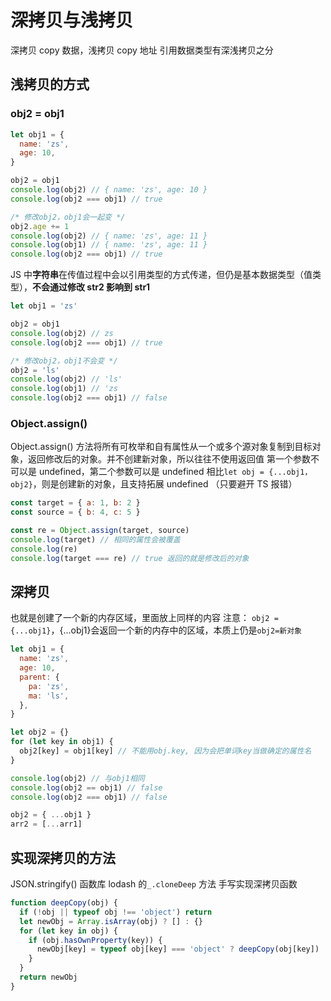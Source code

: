 # 深拷贝与浅拷贝

深拷贝 copy 数据，浅拷贝 copy 地址
引用数据类型有深浅拷贝之分

## 浅拷贝的方式

### obj2 = obj1

```js
let obj1 = {
  name: 'zs',
  age: 10,
}

obj2 = obj1
console.log(obj2) // { name: 'zs', age: 10 }
console.log(obj2 === obj1) // true

/* 修改obj2，obj1会一起变 */
obj2.age += 1
console.log(obj2) // { name: 'zs', age: 11 }
console.log(obj1) // { name: 'zs', age: 11 }
console.log(obj2 === obj1) // true
```

JS 中**字符串**在传值过程中会以引用类型的方式传递，但仍是基本数据类型（值类型），**不会通过修改 str2 影响到 str1**

```js
let obj1 = 'zs'

obj2 = obj1
console.log(obj2) // zs
console.log(obj2 === obj1) // true

/* 修改obj2，obj1不会变 */
obj2 = 'ls'
console.log(obj2) // 'ls'
console.log(obj1) // 'zs
console.log(obj2 === obj1) // false
```

### Object.assign()

Object.assign() 方法将所有可枚举和自有属性从一个或多个源对象复制到目标对象，返回修改后的对象。并不创建新对象，所以往往不使用返回值
第一个参数不可以是 undefined，第二个参数可以是 undefined
相比`let obj = {...obj1，obj2}`，则是创建新的对象，且支持拓展 undefined （只要避开 TS 报错）

```js
const target = { a: 1, b: 2 }
const source = { b: 4, c: 5 }

const re = Object.assign(target, source)
console.log(target) // 相同的属性会被覆盖
console.log(re)
console.log(target === re) // true 返回的就是修改后的对象
```

## 深拷贝

也就是创建了一个新的内存区域，里面放上同样的内容
注意： `obj2 = {...obj1}`，{...obj1}会返回一个新的内存中的区域，本质上仍是`obj2=新对象`

```js
let obj1 = {
  name: 'zs',
  age: 10,
  parent: {
    pa: 'zs',
    ma: 'ls',
  },
}

let obj2 = {}
for (let key in obj1) {
  obj2[key] = obj1[key] // 不能用obj.key, 因为会把单词key当做确定的属性名
}

console.log(obj2) // 与obj1相同
console.log(obj2 == obj1) // false
console.log(obj2 === obj1) // false
```

```js
obj2 = { ...obj1 }
arr2 = [...arr1]
```

## 实现深拷贝的方法

JSON.stringify()
函数库 lodash 的`_.cloneDeep` 方法
手写实现深拷贝函数

```js
function deepCopy(obj) {
  if (!obj || typeof obj !== 'object') return
  let newObj = Array.isArray(obj) ? [] : {}
  for (let key in obj) {
    if (obj.hasOwnProperty(key)) {
      newObj[key] = typeof obj[key] === 'object' ? deepCopy(obj[key]) : obj[key]
    }
  }
  return newObj
}
```
